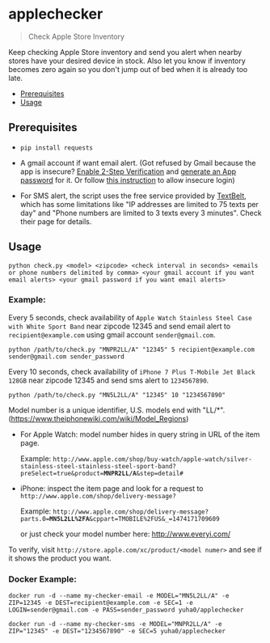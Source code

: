 # applechecker

> Check Apple Store Inventory

Keep checking Apple Store inventory and send you alert when nearby stores have your desired device in stock.
Also let you know if inventory becomes zero again so you don't jump out of bed when it is already too late.

* [Prerequisites](#prerequisites)
* [Usage](#usage)

## Prerequisites

* `pip install requests`

* A gmail account if want email alert. (Got refused by Gmail because the app is insecure? [Enable 2-Step Verification](https://support.google.com/accounts/answer/185839?hl=en) and [generate an App password]() for it. Or follow [this instruction](https://support.google.com/accounts/answer/6010255?hl=en) to allow insecure login)

* For SMS alert, the script uses the free service provided by [TextBelt](http://textbelt.com/), which has some limitations like "IP addresses are limited to 75 texts per day" and "Phone numbers are limited to 3 texts every 3 minutes". Check their page for details.

## Usage

```
python check.py <model> <zipcode> <check interval in seconds> <emails or phone numbers delimited by comma> <your gmail account if you want email alerts> <your gmail password if you want email alerts>
```

### Example:

Every 5 seconds, check availability of `Apple Watch Stainless Steel Case with White Sport Band` near zipcode 12345 and send email alert to `recipient@example.com` using gmail account `sender@gmail.com`.

```
python /path/to/check.py "MNPR2LL/A" "12345" 5 recipient@example.com sender@gmail.com sender_password
```

Every 10 seconds, check availability of `iPhone 7 Plus T-Mobile Jet Black 128GB` near zipcode 12345 and send sms alert to `1234567890`.

```
python /path/to/check.py "MN5L2LL/A" "12345" 10 "1234567890"
```

Model number is a unique identifier, U.S. models end with "LL/*". (https://www.theiphonewiki.com/wiki/Model_Regions)

* For Apple Watch: model number hides in query string in URL of the item page.

    Example:
    `http://www.apple.com/shop/buy-watch/apple-watch/silver-stainless-steel-stainless-steel-sport-band?preSelect=true&product=`**`MNPR2LL/A`**`&step=detail#`

* iPhone: inspect the item page and look for a request to `http://www.apple.com/shop/delivery-message?`

    Example:
    `http://www.apple.com/shop/delivery-message?parts.0=`**`MN5L2LL%2FA`**`&cppart=TMOBILE%2FUS&_=1474171709609`

    or just check your model number here: http://www.everyi.com/

To verify, visit `http://store.apple.com/xc/product/<model numer>` and see if it shows the product you want.

### Docker Example:

```
docker run -d --name my-checker-email -e MODEL="MN5L2LL/A" -e ZIP=12345 -e DEST=recipient@example.com -e SEC=1 -e LOGIN=sender@gmail.com -e PASS=sender_password yuha0/applechecker
```

```
docker run -d --name my-checker-sms -e MODEL="MNPR2LL/A" -e ZIP="12345" -e DEST="1234567890" -e SEC=5 yuha0/applechecker
```
